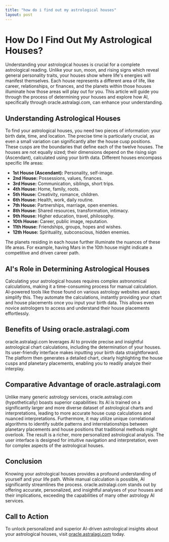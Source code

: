 ```yaml
---
title: "how do i find out my astrological houses"
layout: post
---
```


# How Do I Find Out My Astrological Houses?

Understanding your astrological houses is crucial for a complete astrological reading.  Unlike your sun, moon, and rising signs which reveal general personality traits, your houses show where life's energies will manifest themselves.  Each house represents a different area of life, like career, relationships, or finances, and the planets within those houses illuminate how those areas will play out for you.  This article will guide you through the process of determining your houses and explore how AI, specifically through oracle.astralagi.com, can enhance your understanding.

##  Understanding Astrological Houses

To find your astrological houses, you need two pieces of information: your birth date, time, and location.  The precise time is particularly crucial, as even a small variation can significantly alter the house cusp positions. These cusps are the boundaries that define each of the twelve houses. The houses are not equally sized; their dimensions depend on the rising sign (Ascendant), calculated using your birth data.  Different houses encompass specific life areas:

* **1st House (Ascendant):** Personality, self-image.
* **2nd House:** Possessions, values, finances.
* **3rd House:** Communication, siblings, short trips.
* **4th House:** Home, family, roots.
* **5th House:** Creativity, romance, children.
* **6th House:** Health, work, daily routine.
* **7th House:** Partnerships, marriage, open enemies.
* **8th House:** Shared resources, transformation, intimacy.
* **9th House:** Higher education, travel, philosophy.
* **10th House:** Career, public image, reputation.
* **11th House:** Friendships, groups, hopes and wishes.
* **12th House:** Spirituality, subconscious, hidden enemies.

The planets residing in each house further illuminate the nuances of these life areas.  For example, having Mars in the 10th house might indicate a competitive and driven career path.

## AI's Role in Determining Astrological Houses

Calculating your astrological houses requires complex astronomical calculations, making it a time-consuming process for manual calculation. AI-powered tools like those found on various astrology websites and apps simplify this.  They automate the calculations, instantly providing your chart and house placements once you input your birth data. This allows even novice astrologers to access and understand their house placements effortlessly.

## Benefits of Using oracle.astralagi.com

oracle.astralagi.com leverages AI to provide precise and insightful astrological chart calculations, including the determination of your houses. Its user-friendly interface makes inputting your birth data straightforward.  The platform then generates a detailed chart, clearly highlighting the house cusps and planetary placements, enabling you to readily analyze their interplay.


## Comparative Advantage of oracle.astralagi.com

Unlike many generic astrology services, oracle.astralagi.com (hypothetically) boasts superior capabilities:  Its AI is trained on a significantly larger and more diverse dataset of astrological charts and interpretations, leading to more accurate house cusp calculations and nuanced interpretations.  Furthermore, it may utilize unique correlational algorithms to identify subtle patterns and interrelationships between planetary placements and house positions that traditional methods might overlook.  The result is a richer, more personalized astrological analysis.  The user interface is designed for intuitive navigation and interpretation, even for complex aspects of the astrological houses.

## Conclusion

Knowing your astrological houses provides a profound understanding of yourself and your life path. While manual calculation is possible, AI significantly streamlines the process.  oracle.astralagi.com stands out by offering accurate, personalized, and insightful analyses of your houses and their implications, exceeding the capabilities of many other astrology AI services.

## Call to Action

To unlock personalized and superior AI-driven astrological insights about your astrological houses, visit [oracle.astralagi.com](https://oracle.astralagi.com) today.